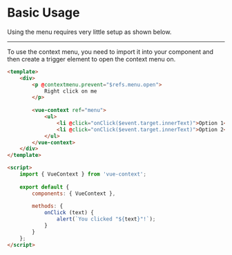 # Basic Usage

Using the menu requires very little setup as shown below.

---

To use the context menu, you need to import it into your component and then create a trigger element to open
the context menu on.

```html
<template>
    <div>
        <p @contextmenu.prevent="$refs.menu.open">
            Right click on me
        </p>    
        
        <vue-context ref="menu">
            <ul>
                <li @click="onClick($event.target.innerText)">Option 1</li>
                <li @click="onClick($event.target.innerText)">Option 2</li>
            </ul>
        </vue-context>
    </div>
</template>

<script>
    import { VueContext } from 'vue-context';
    
    export default {
        components: { VueContext },
        
        methods: {
            onClick (text) {
                alert(`You clicked "${text}"!`);
            }
        }        
    };
</script>
```